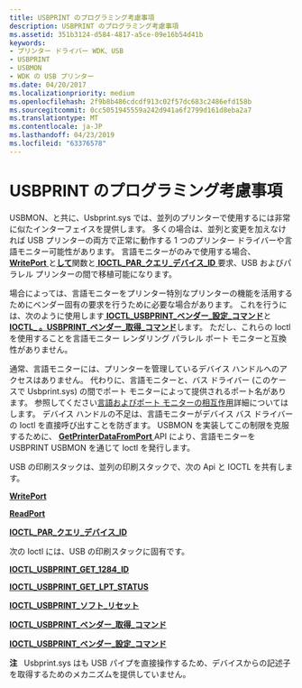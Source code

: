 ```yaml
---
title: USBPRINT のプログラミング考慮事項
description: USBPRINT のプログラミング考慮事項
ms.assetid: 351b3124-d584-4817-a5ce-09e16b54d41b
keywords:
- プリンター ドライバー WDK、USB
- USBPRINT
- USBMON
- WDK の USB プリンター
ms.date: 04/20/2017
ms.localizationpriority: medium
ms.openlocfilehash: 2f9b8b486cdcdf913c02f57dc683c2486efd158b
ms.sourcegitcommit: 0cc5051945559a242d941a6f2799d161d8eba2a7
ms.translationtype: MT
ms.contentlocale: ja-JP
ms.lasthandoff: 04/23/2019
ms.locfileid: "63376578"
---
```

# <a name="programming-considerations-for-usbprint"></a>USBPRINT のプログラミング考慮事項





USBMON、と共に、Usbprint.sys では、並列のプリンターで使用するには非常に似たインターフェイスを提供します。 多くの場合は、並列と変更を加えなければ USB プリンターの両方で正常に動作する 1 つのプリンター ドライバーや言語モニター可能性があります。 言語モニターがのみで使用する場合、 [ **WritePort** ](https://msdn.microsoft.com/library/windows/hardware/ff563792)と[**して**](https://msdn.microsoft.com/library/windows/hardware/ff561909)関数と[ **IOCTL\_PAR\_クエリ\_デバイス\_ID** ](https://msdn.microsoft.com/library/windows/hardware/ff544076)要求、USB およびパラレル プリンターの間で移植可能になります。

場合によっては、言語モニターをプリンター特別なプリンターの機能を活用するためにベンダー固有の要求を行うために必要な場合があります。 これを行うには、次のように使用します[ **IOCTL\_USBPRINT\_ベンダー\_設定\_コマンド**](https://msdn.microsoft.com/library/windows/hardware/ff551817)と[ **IOCTL\_ 。USBPRINT\_ベンダー\_取得\_コマンド**](https://msdn.microsoft.com/library/windows/hardware/ff551815)します。 ただし、これらの Ioctl を使用することを言語モニター レンダリング パラレル ポート モニターと互換性がありません。

通常、言語モニターには、プリンターを管理しているデバイス ハンドルへのアクセスはありません。 代わりに、言語モニターと、バス ドライバー (このケースで Usbprint.sys) の間でポート モニターによって提供されるポート名があります。 参照してください[言語およびポート モニターの相互作用](language-and-port-monitor-interaction.md)詳細についてはします。 デバイス ハンドルの不足は、言語モニターがデバイス バス ドライバーの Ioctl を直接呼び出すことを防ぎます。 USBMON を実装してこの制限を克服するために、 [ **GetPrinterDataFromPort** ](https://msdn.microsoft.com/library/windows/hardware/ff550506) API により、言語モニターを USBPRINT USBMON を通じて Ioctl を発行します。

USB の印刷スタックは、並列の印刷スタックで、次の Api と IOCTL を共有します。

[**WritePort**](https://msdn.microsoft.com/library/windows/hardware/ff563792)

[**ReadPort**](https://msdn.microsoft.com/library/windows/hardware/ff561909)

[**IOCTL\_PAR\_クエリ\_デバイス\_ID**](https://msdn.microsoft.com/library/windows/hardware/ff544076)

次の Ioctl には、USB の印刷スタックに固有です。

[**IOCTL\_USBPRINT\_GET\_1284\_ID**](https://msdn.microsoft.com/library/windows/hardware/ff551803)

[**IOCTL\_USBPRINT\_GET\_LPT\_STATUS**](https://msdn.microsoft.com/library/windows/hardware/ff551809)

[**IOCTL\_USBPRINT\_ソフト\_リセット**](https://msdn.microsoft.com/library/windows/hardware/ff551810)

[**IOCTL\_USBPRINT\_ベンダー\_取得\_コマンド**](https://msdn.microsoft.com/library/windows/hardware/ff551815)

[**IOCTL\_USBPRINT\_ベンダー\_設定\_コマンド**](https://msdn.microsoft.com/library/windows/hardware/ff551817)

**注**   Usbprint.sys はも USB パイプを直接操作するため、デバイスからの記述子を取得するためのメカニズムを提供していません。

 

 

 




